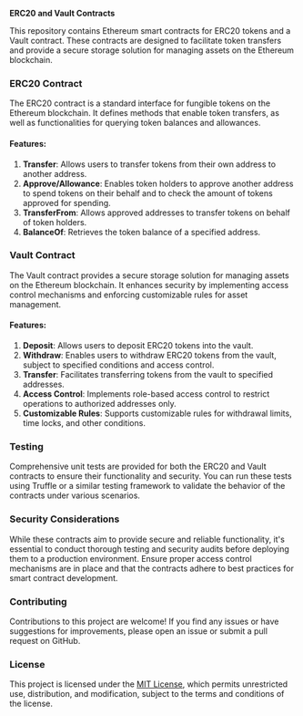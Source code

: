 **ERC20 and Vault Contracts**

This repository contains Ethereum smart contracts for ERC20 tokens and a Vault contract. These contracts are designed to facilitate token transfers and provide a secure storage solution for managing assets on the Ethereum blockchain.

### ERC20 Contract

The ERC20 contract is a standard interface for fungible tokens on the Ethereum blockchain. It defines methods that enable token transfers, as well as functionalities for querying token balances and allowances.

#### Features:

1. **Transfer**: Allows users to transfer tokens from their own address to another address.
2. **Approve/Allowance**: Enables token holders to approve another address to spend tokens on their behalf and to check the amount of tokens approved for spending.
3. **TransferFrom**: Allows approved addresses to transfer tokens on behalf of token holders.
4. **BalanceOf**: Retrieves the token balance of a specified address.

### Vault Contract

The Vault contract provides a secure storage solution for managing assets on the Ethereum blockchain. It enhances security by implementing access control mechanisms and enforcing customizable rules for asset management.

#### Features:

1. **Deposit**: Allows users to deposit ERC20 tokens into the vault.
2. **Withdraw**: Enables users to withdraw ERC20 tokens from the vault, subject to specified conditions and access control.
3. **Transfer**: Facilitates transferring tokens from the vault to specified addresses.
4. **Access Control**: Implements role-based access control to restrict operations to authorized addresses only.
5. **Customizable Rules**: Supports customizable rules for withdrawal limits, time locks, and other conditions.
### Testing

Comprehensive unit tests are provided for both the ERC20 and Vault contracts to ensure their functionality and security. You can run these tests using Truffle or a similar testing framework to validate the behavior of the contracts under various scenarios.

### Security Considerations

While these contracts aim to provide secure and reliable functionality, it's essential to conduct thorough testing and security audits before deploying them to a production environment. Ensure proper access control mechanisms are in place and that the contracts adhere to best practices for smart contract development.

### Contributing

Contributions to this project are welcome! If you find any issues or have suggestions for improvements, please open an issue or submit a pull request on GitHub.

### License

This project is licensed under the [MIT License](LICENSE), which permits unrestricted use, distribution, and modification, subject to the terms and conditions of the license.
